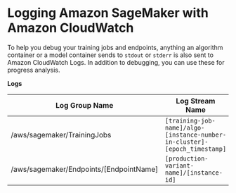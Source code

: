 # Logging Amazon SageMaker with Amazon CloudWatch<a name="logging-cloudwatch"></a>

To help you debug your training jobs and endpoints, anything an algorithm container or a model container sends to `stdout` or `stderr` is also sent to Amazon CloudWatch Logs\. In addition to debugging, you can use these for progress analysis\.

**Logs**


| Log Group Name | Log Stream Name | 
| --- | --- | 
| /aws/sagemaker/TrainingJobs |  `[training-job-name]/algo-[instance-number-in-cluster]-[epoch_timestamp]`  | 
| /aws/sagemaker/Endpoints/\[EndpointName\] |  `[production-variant-name]/[instance-id]`  | 